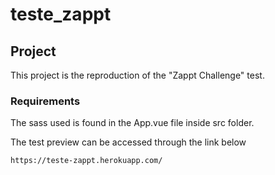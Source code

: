 # teste_zappt

## Project
This project is the reproduction of the "Zappt Challenge" test.


### Requirements
The sass used is found in the App.vue file inside src folder.

The test preview can be accessed through the link below
```
https://teste-zappt.herokuapp.com/
```
